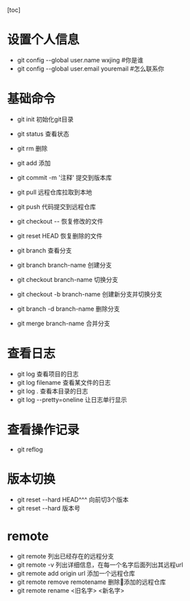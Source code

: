 [toc]


# 设置个人信息
- git config --global user.name wxjing #你是谁
- git config --global user.email youremail #怎么联系你

# 基础命令
- git init 初始化git目录
- git status 查看状态
- git rm 删除
- git add 添加
- git commit -m '注释' 提交到版本库
- git pull 远程仓库拉取到本地
- git push 代码提交到远程仓库
 
- git checkout -- 恢复修改的文件
- git reset HEAD  恢复删除的文件
 
- git branch 查看分支
- git branch branch-name 创建分支
- git checkout branch-name 切换分支
- git checkout -b branch-name 创建新分支并切换分支
- git branch -d branch-name 删除分支
 
- git merge branch-name 合并分支

# 查看日志
- git log 查看项目的日志
- git log filename 查看某文件的日志
- git log . 查看本目录的日志
- git log --pretty=oneline 让日志单行显示

# 查看操作记录
- git reflog

# 版本切换
- git reset --hard HEAD^^^ 向前切3个版本
- git reset --hard 版本号

# remote
- git remote 列出已经存在的远程分支
- git remote -v 列出详细信息，在每一个名字后面列出其远程url
- git remote add origin url 添加一个远程仓库
- git remote remove remotename 删除添加的远程仓库
- git remote rename <旧名字> <新名字>

